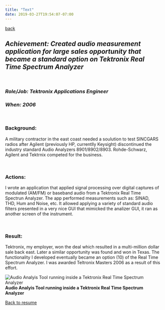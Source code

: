 ```yaml
---
title: "Text"
date: 2019-03-27T19:54:07-07:00
---
```


[back](/resume)
## ***Achievement: Created audio measurement application for large sales opportunity that became a standard option on Tektronix Real Time Spectrum Analyzer*** 
<p><br/></p>

### ***Role/Job: Tektronix Applications Engineer***
### ***When: 2006***
<p><br/></p>
  
### Background:
A military contractor in the east coast needed a soulution to test SINCGARS radios after Agilent (previously HP, currentlly Keysight) discontinued the industry standard Audio Analyzers 8901/8902/8903. Rohde-Schwarz, Agilent and Tektrnix competed for the business.<p><br/></p>
  
### Actions:
I wrote an application that applied signal processing over digital captures of modulated (AM/FM) or baseband audio from a Tektronix Real Time Spectrun Analyzer. The app performed measurements such as: SINAD, THD, Hum and Noise, etc. It allowed applying a variety of standard audio filters presented in a very nice GUI that mimicked the analizer GUI, it ran as another screen of the instrument.<p><br/></p>

### Result:  
Tektronix, my employer, won the deal which resulted in a multi-million dollar sale back east. Later a similar opportunity was found and won in Texas. The functionality I developed eventually became an option (10) of the Real Time Spectrum Analyzer. I was awarded Teltronix Masters 2006 as a result of this effort.

![Audio Analyis Tool running inside a Tektronix Real Time Spectrum Analyzer](/img/AudioAnalysis.png)
**Audio Analyis Tool running inside a Tektronix Real Time Spectrum Analyzer**

[Back to resume](/resume) 

